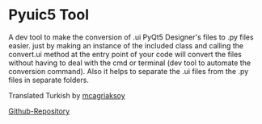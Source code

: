 # Pyuic5 Tool

A dev tool to make the conversion of .ui PyQt5 Designer's files to .py files easier. just by making an instance
of the included class and calling the convert.ui method at the entry point of your code will convert the files without
having to deal with the cmd or terminal (dev tool to automate the conversion command). Also it helps to separate the
.ui files from the .py files in separate folders.

Translated Turkish by [mcagriaksoy](https://github.com/mcagriaksoy)

[Github-Repository](https://github.com/Abdelatief/Pyuic5-Tool)
